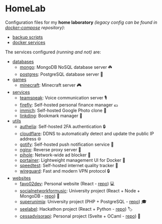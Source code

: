# HomeLab

Configuration files for my **home laboratory** _(legacy config can be found in [docker-compose](https://github.com/Favo02/docker-compose) repository)_:

- [backup scripts](./scripts)
- [docker services](./services)

The services configured _(running and not)_ are:

- [databases](./services/databases)
    - [mongo](./services/databases/mongo): MongoDB NoSQL database server ☘️
    - [postgres](./services/databases/postgres/): PostgreSQL database server 🐘
- [games](./services/games)
    - [minecraft](./services/games/minecraft): Minecraft server 🎮
- [services](./services/services)
    - [teamspeak](./services/services/teamspeak): Voice communication server 🎙️
    - [firefly](./services/services/firefly): Self-hosted personal finance manager 💶
    - [immich](./services/services/immich): Self-hosted Google Photo clone 📸
    - [linkding](./services/services/linkding): Bookmark manager 🔖
- [utils](./services/utils)
    - [authelia](./services/utils/authelia): Self-hosted 2FA authentication 🔒
    - [cloudflare](./services/utils/cloudflare): DDNS to automatically detect and update the public IP address 🌐
    - [gotify](./services/utils/gotify): Self-hosted push notification service 📲
    - [nginx](./services/utils/nginx): Reverse proxy server 🔄
    - [pihole](./services/utils/pihole): Network-wide ad blocker 🚫
    - [portainer](./services/utils/portainer): Lightweight management UI for Docker 🐳
    - [speedtest](./services/utils/speedtest): Self-hosted internet quality tracker 📶
    - [wireguard](./services/utils/wireguard): Fast and modern VPN protocol 🔒
- [websites](./services/websites)
    - [favo02dev](./services/websites/favo02dev): Personal website (React - [repo](https://github.com/favo02/favo02.dev)) 💻
    - [socialnetworkformusic](./services/websites/socialnetworkformusic): University project (React + Node + MongoDB - [repo](https://github.com/favo02/social-network-for-music)) 🎵
    - [superunimia](./services/websites/superunimia): University project (PHP + PostgreSQL - [repo](https://github.com/favo02/super-unimia)) 🎓
    - [seelabel](./services/websites/seelabel): Hackathon project (React + Python - [repo](https://github.com/favo02/see-label)) 🏷️
    - [cessadvisorapi](./services/websites/cessadvisorapi): Personal project (Svelte + OCaml - [repo](https://github.com/favo02/cess-advisor)) 🚽
